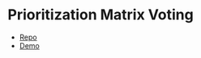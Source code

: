 # Prioritization Matrix Voting

- [Repo](https://github.com/jacobrv/prioritization-matrix-voting)
- [Demo](https://prioritization-matrix-voting.herokuapp.com/)
